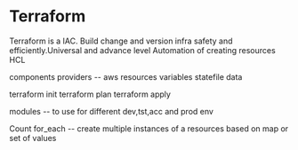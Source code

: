 # Terraform

Terraform is a IAC. Build change and version infra safety and efficiently.Universal and advance level
Automation of creating resources
HCL

components
providers -- aws
resources
variables
statefile
data

terraform init
terraform plan
terraform apply

modules -- to use for different dev,tst,acc and prod env


Count
for_each -- create multiple instances of a resources based on map or set of values

